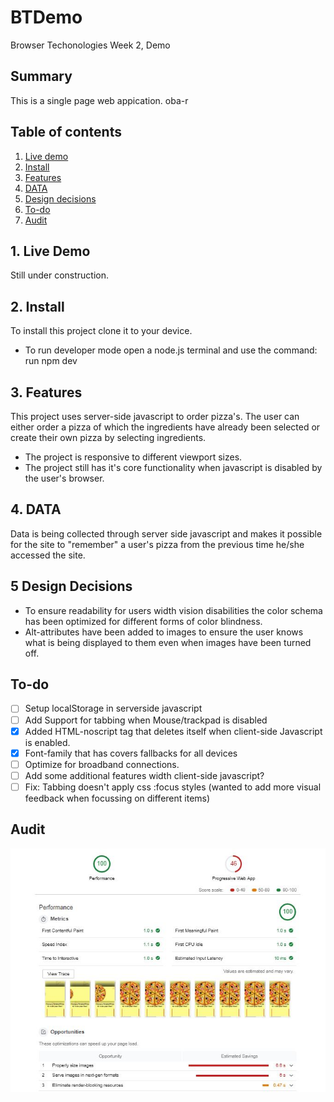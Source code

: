 # BTDemo
Browser Techonologies Week 2, Demo

## Summary
This is a single page web appication. oba-r

## Table of contents
1. [Live demo](#1-Live-demo)
2. [Install](#2-Install)
3. [Features](#3-Features)
4. [DATA](#4-DATA)
5. [Design decisions](#5-Design-Decisions)
6. [To-do](#6-To-do)
7. [Audit](#7-Audit)

## 1. Live Demo
Still under construction. 

## 2. Install
To install this project clone it to your device.
- To run developer mode open a node.js terminal and use the command: run npm dev

## 3. Features
This project uses server-side javascript to order pizza's. The user can either order a pizza of which the ingredients have already been selected or create their own pizza by selecting ingredients.
- The project is responsive to different viewport sizes.
- The project still has it's core functionality when javascript is disabled by the user's browser.

## 4. DATA
Data is being collected through server side javascript and makes it possible for the site to "remember" a user's pizza from the previous time he/she accessed the site.

## 5 Design Decisions
- To ensure readability for users width vision disabilities the color schema has been optimized for different forms of color blindness.
- Alt-attributes have been added to images to ensure the user knows what is being displayed to them even when images have been turned off.


## To-do
- [ ] Setup localStorage in serverside javascript
- [ ] Add Support for tabbing when Mouse/trackpad is disabled
- [X] Added HTML-noscript tag that deletes itself when client-side Javascript is enabled.
- [X] Font-family that has covers fallbacks for all devices
- [ ] Optimize for broadband connections.
- [ ] Add some additional features width client-side javascript?
- [ ] Fix: Tabbing doesn't apply css :focus styles (wanted to add more visual feedback when focussing on different items)

## Audit
![Audit](./public/assets/audit.JPG "This is the result of audit of '/' on 22-03-2019 ")

